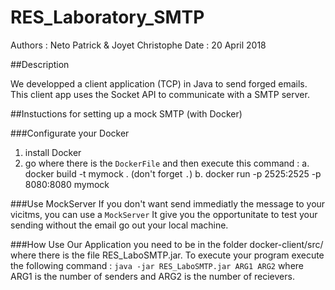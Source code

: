 # RES_Laboratory_SMTP

Authors : Neto Patrick & Joyet Christophe
Date	: 20 April 2018

##Description

We developped a client application (TCP) in Java to send forged emails. 
This client app uses the Socket API to communicate with a SMTP server.

##Instuctions for setting up a mock SMTP (with Docker)

###Configurate your Docker

1. install Docker
2. go where there is the `DockerFile` and then execute this command : 
	a. docker build -t mymock . (don't forget `.`)
	b. docker run -p 2525:2525 -p 8080:8080 mymock

###Use MockServer
If you don't want send immediatly the message to your vicitms, you can  use a `MockServer`
It give you the opportunitate to test your sending without the email go out your local machine.


###How Use Our Application 
you need to be in the folder docker-client/src/ where there is the file RES_LaboSMTP.jar.
To execute your program execute the following command : 
	`java -jar RES_LaboSMTP.jar ARG1 ARG2`
where ARG1 is the number of senders and ARG2 is the number of recievers. 
